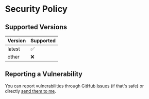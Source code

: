 # Security Policy

## Supported Versions

| Version | Supported          |
| ------- | ------------------ |
| latest  | :white_check_mark: |
| other   | :x:                |

## Reporting a Vulnerability

You can report vulnerabilities through [GitHub Issues](https://github.com/janmml/{NAME}/issues) (if that's safe) or directly [send them to me](https://janm.ml/contact).
